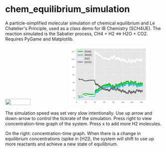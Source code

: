 # chem_equilibrium_simulation


A particle-simplified molecular simulation of chemical equilibrium and Le Chatelier's Principle, used as a class demo for IB Chemistry (SCH4UE). The reaction simulated is the Sabatier process, CH4 + H2 &lt;=> H2O + CO2. Requires PyGame and Matplotlib.

<img src="screenshot.gif" width="40%" height="40%"> <img src="graph.png" width="50%" height="50%">

The simulation speed was set very slow intentionally. Use up arrow and down-arrow to control the tickrate of the simulation. Press right to view concentration-time graph of the system. Press x to add more H2 molecules.


On the right: concentration-time graph. When there is a change in equilibrium concentrations (spike in [H2]), the system will shift to use up more reactants and achieve a new state of equilibrium.
